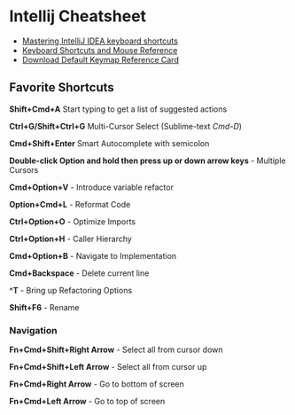 # Intellij Cheatsheet

* [Mastering IntelliJ IDEA keyboard shortcuts](https://www.jetbrains.com/help/idea/mastering-intellij-idea-keyboard-shortcuts.html)
* [Keyboard Shortcuts and Mouse Reference](https://www.jetbrains.com/help/idea/keyboard-shortcuts-and-mouse-reference.html)
* [Download Default Keymap Reference Card](https://resources.jetbrains.com/storage/products/intellij-idea/docs/IntelliJIDEA_ReferenceCard.pdf)

## Favorite Shortcuts

**Shift+Cmd+A** Start typing to get a list of suggested actions

**Ctrl+G/Shift+Ctrl+G** Multi-Cursor Select (Sublime-text *Cmd-D*)

**Cmd+Shift+Enter** Smart Autocomplete with semicolon

**Double-click Option and hold then press up or down arrow keys** - Multiple Cursors

**Cmd+Option+V** - Introduce variable refactor

**Option+Cmd+L** - Reformat Code

**Ctrl+Option+O** - Optimize Imports

**Ctrl+Option+H** - Caller Hierarchy

**Cmd+Option+B** - Navigate to Implementation

**Cmd+Backspace** - Delete current line

**^T** - Bring up Refactoring Options

**Shift+F6** - Rename

### Navigation

**Fn+Cmd+Shift+Right Arrow** - Select all from cursor down

**Fn+Cmd+Shift+Left Arrow** - Select all from cursor up

**Fn+Cmd+Right Arrow** - Go to bottom of screen

**Fn+Cmd+Left Arrow** - Go to top of screen

